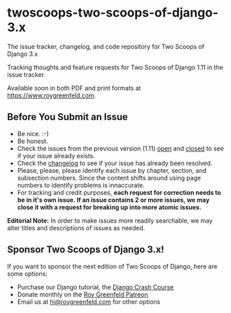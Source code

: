 # twoscoops-two-scoops-of-django-3.x
The issue tracker, changelog, and code repository for Two Scoops of Django 3.x

Tracking thoughts and feature requests for Two Scoops of Django 1.11 in the issue tracker.

Available soon in both PDF and print formats at https://www.roygreenfeld.com. 

## Before You Submit an Issue

* Be nice. :-)
* Be honest.
* Check the issues from the previous version (1.11) [open](https://github.com/twoscoops/two-scoops-of-django-1.11/issues?state=open) and [closed](https://github.com/twoscoops/two-scoops-of-django-1.11/issues?state=closed) to see if your issue already exists.
* Check the [changelog](https://github.com/twoscoops/two-scoops-of-django-3.x/blob/master/changelog.md) to see if your issue has already been resolved.
* Please, please, please identify each issue by chapter, section, and subsection numbers. Since the content shifts around using page numbers to identify problems is innaccurate.
* For tracking and credit purposes, **each request for correction needs to be in it's own issue. If an issue contains 2 or more issues, we may close it with a request for breaking up into more atomic issues.**

**Editorial Note:** In order to make issues more readily searchable, we may alter titles and descriptions of issues as needed.

## Sponsor Two Scoops of Django 3.x!

If you want to sponsor the next edition of Two Scoops of Django, here are some options:

- Purchase our Django tutorial, the [Django Crash Course](https://www.roygreenfeld.com/collections/two-scoops-press/products/django-crash-course)
- Donate monthly on the [Roy Greenfeld Patreon](https://www.patreon.com/roygreenfeld)
- Email us at [hi@roygreenfeld.com](mailto:hi@roygreenfeld.com?subject=Sponsoring%20Two%20Scoops%20of%20Django) for other options

